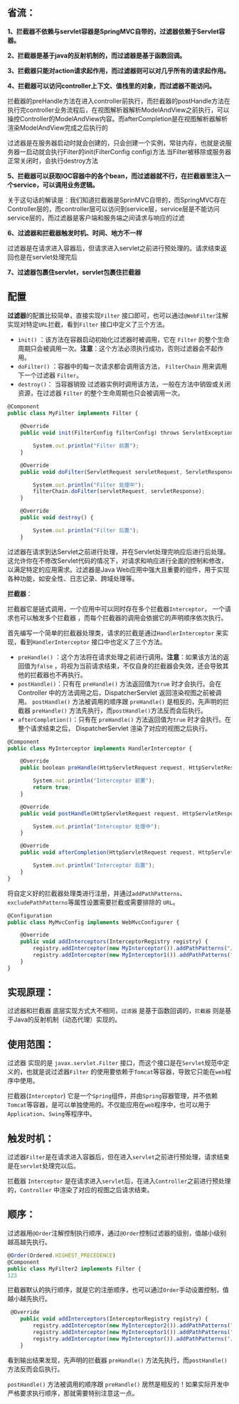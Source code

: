 ## 省流：

**1、拦截器不依赖与servlet容器是SpringMVC自带的，过滤器依赖于Servlet容器。**

**2、拦截器是基于java的反射机制的，而过滤器是基于函数回调。**

**3、拦截器只能对action请求起作用，而过滤器则可以对几乎所有的请求起作用。**

**4、拦截器可以访问controller上下文、值栈里的对象，而过滤器不能访问。**

拦截器的preHandle方法在进入controller前执行，而拦截器的postHandle方法在执行完controller业务流程后，在视图解析器解析ModelAndView之前执行，可以操控Controller的ModelAndView内容。而afterCompletion是在视图解析器解析渲染ModelAndView完成之后执行的

过滤器是在服务器启动时就会创建的，只会创建一个实例，常驻内存，也就是说服务器一启动就会执行Filter的init(FilterConfig config)方法.当Filter被移除或服务器正常关闭时，会执行destroy方法

**5、拦截器可以获取IOC容器中的各个bean，而过滤器就不行，在拦截器里注入一个service，可以调用业务逻辑。**

关于这句话的解读是：我们知道拦截器是SprinMVC自带的，而SpringMVC存在Controller层的，而controller层可以访问到service层，service层是不能访问service层的，而过滤器是客户端和服务端之间请求与响应的过滤

**6、过滤器和拦截器触发时机、时间、地方不一样**

过滤器是在请求进入容器后，但请求进入servlet之前进行预处理的。请求结束返回也是在servlet处理完后

**7、过滤器包裹住servlet，servlet包裹住拦截器**

## 配置

**过滤器**的配置比较简单，直接实现`Filter` 接口即可，也可以通过`@WebFilter`注解实现对特定`URL`拦截，看到`Filter` 接口中定义了三个方法。

- `init()` ：该方法在容器启动初始化过滤器时被调用，它在 `Filter` 的整个生命周期只会被调用一次。**注意**：这个方法必须执行成功，否则过滤器会不起作用。
- `doFilter()` ：容器中的每一次请求都会调用该方法， `FilterChain` 用来调用下一个过滤器 `Filter`。
- `destroy()`： 当容器销毁 过滤器实例时调用该方法，一般在方法中销毁或关闭资源，在过滤器 `Filter` 的整个生命周期也只会被调用一次。

```javascript
@Component
public class MyFilter implements Filter {
    
    @Override
    public void init(FilterConfig filterConfig) throws ServletException {

        System.out.println("Filter 前置");
    }

    @Override
    public void doFilter(ServletRequest servletRequest, ServletResponse servletResponse, FilterChain filterChain) throws IOException, ServletException {

        System.out.println("Filter 处理中");
        filterChain.doFilter(servletRequest, servletResponse);
    }

    @Override
    public void destroy() {

        System.out.println("Filter 后置");
    }
```

过滤器在请求到达Servlet之前进行处理，并在Servlet处理完响应后进行后处理。这允许你在不修改Servlet代码的情况下，对请求和响应进行全面的控制和修改，以满足特定的应用需求。过滤器是Java Web应用中强大且重要的组件，用于实现各种功能，如安全性、日志记录、跨域处理等。

**拦截器**：

拦截器它是链式调用，一个应用中可以同时存在多个拦截器`Interceptor`， 一个请求也可以触发多个拦截器 ，而每个拦截器的调用会依据它的声明顺序依次执行。

首先编写一个简单的拦截器处理类，请求的拦截是通过`HandlerInterceptor` 来实现，看到`HandlerInterceptor` 接口中也定义了三个方法。

- `preHandle()` ：这个方法将在请求处理之前进行调用。**注意**：如果该方法的返回值为`false` ，将视为当前请求结束，不仅自身的拦截器会失效，还会导致其他的拦截器也不再执行。
- `postHandle()`：只有在 `preHandle()` 方法返回值为`true` 时才会执行。会在Controller 中的方法调用之后，DispatcherServlet 返回渲染视图之前被调用。 `postHandle()` 方法被调用的顺序跟 `preHandle()` 是相反的，先声明的拦截器 `preHandle()` 方法先执行，而`postHandle()`方法反而会后执行。
- `afterCompletion()`：只有在 `preHandle()` 方法返回值为`true` 时才会执行。在整个请求结束之后， DispatcherServlet 渲染了对应的视图之后执行。

```javascript
@Component
public class MyInterceptor implements HandlerInterceptor {

    @Override
    public boolean preHandle(HttpServletRequest request, HttpServletResponse response, Object handler) throws Exception {

        System.out.println("Interceptor 前置");
        return true;
    }

    @Override
    public void postHandle(HttpServletRequest request, HttpServletResponse response, Object handler, ModelAndView modelAndView) throws Exception {

        System.out.println("Interceptor 处理中");
    }

    @Override
    public void afterCompletion(HttpServletRequest request, HttpServletResponse response, Object handler, Exception ex) throws Exception {

        System.out.println("Interceptor 后置");
    }
}
```

将自定义好的拦截器处理类进行注册，并通过`addPathPatterns`、`excludePathPatterns`等属性设置需要拦截或需要排除的 `URL`。

```javascript
@Configuration
public class MyMvcConfig implements WebMvcConfigurer {

    @Override
    public void addInterceptors(InterceptorRegistry registry) {
        registry.addInterceptor(new MyInterceptor()).addPathPatterns("/**");
        registry.addInterceptor(new MyInterceptor1()).addPathPatterns("/**");
    }
}
```

## 实现原理：

过滤器和拦截器 底层实现方式大不相同，`过滤器` 是基于函数回调的，`拦截器` 则是基于Java的反射机制（动态代理）实现的。

## 使用范围：

过滤器 实现的是 `javax.servlet.Filter` 接口，而这个接口是在`Servlet`规范中定义的，也就是说过滤器`Filter` 的使用要依赖于`Tomcat`等容器，导致它只能在`web`程序中使用。

拦截器(`Interceptor`) 它是一个`Spring`组件，并由`Spring`容器管理，并不依赖`Tomcat`等容器，是可以单独使用的。不仅能应用在`web`程序中，也可以用于`Application`、`Swing`等程序中。

## 触发时机：

过滤器`Filter`是在请求进入容器后，但在进入`servlet`之前进行预处理，请求结束是在`servlet`处理完以后。

拦截器 `Interceptor` 是在请求进入`servlet`后，在进入`Controller`之前进行预处理的，`Controller` 中渲染了对应的视图之后请求结束。

## 顺序：

过滤器用`@Order`注解控制执行顺序，通过`@Order`控制过滤器的级别，值越小级别越高越先执行。

```javascript
@Order(Ordered.HIGHEST_PRECEDENCE)
@Component
public class MyFilter2 implements Filter {
123
```

拦截器默认的执行顺序，就是它的注册顺序，也可以通过`Order`手动设置控制，值越小越先执行。

```javascript
 @Override
    public void addInterceptors(InterceptorRegistry registry) {
        registry.addInterceptor(new MyInterceptor2()).addPathPatterns("/**").order(2);
        registry.addInterceptor(new MyInterceptor1()).addPathPatterns("/**").order(1);
        registry.addInterceptor(new MyInterceptor()).addPathPatterns("/**").order(3);
    }

```

看到输出结果发现，先声明的拦截器 `preHandle()` 方法先执行，而`postHandle()`方法反而会后执行。

`postHandle()` 方法被调用的顺序跟 `preHandle()` 居然是相反的！如果实际开发中严格要求执行顺序，那就需要特别注意这一点。